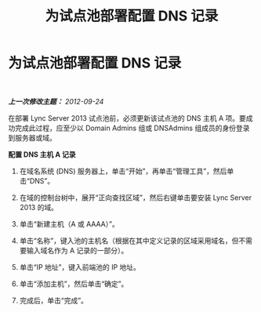 ﻿---
title: 为试点池部署配置 DNS 记录
TOCTitle: 为试点池部署配置 DNS 记录
ms:assetid: 5c7a6e10-e1e9-4479-9bf9-d4a3e2e09ff0
ms:mtpsurl: https://technet.microsoft.com/zh-cn/library/JJ688072(v=OCS.15)
ms:contentKeyID: 49888436
ms.date: 05/19/2016
mtps_version: v=OCS.15
ms.translationtype: HT
---

# 为试点池部署配置 DNS 记录

 

_**上一次修改主题：** 2012-09-24_

在部署 Lync Server 2013 试点池前，必须更新该试点池的 DNS 主机 A 项。要成功完成此过程，应至少以 Domain Admins 组或 DNSAdmins 组成员的身份登录到服务器或域。

**配置 DNS 主机 A 记录**

1.  在域名系统 (DNS) 服务器上，单击“开始”，再单击“管理工具”，然后单击“DNS”。

2.  在域的控制台树中，展开“正向查找区域”，然后右键单击要安装 Lync Server 2013 的域。

3.  单击“新建主机（A 或 AAAA）”。

4.  单击“名称”，键入池的主机名（根据在其中定义记录的区域采用域名，但不需要输入域名作为 A 记录的一部分）。

5.  单击“IP 地址”，键入前端池的 IP 地址。

6.  单击“添加主机”，然后单击“确定”。

7.  完成后，单击“完成”。


